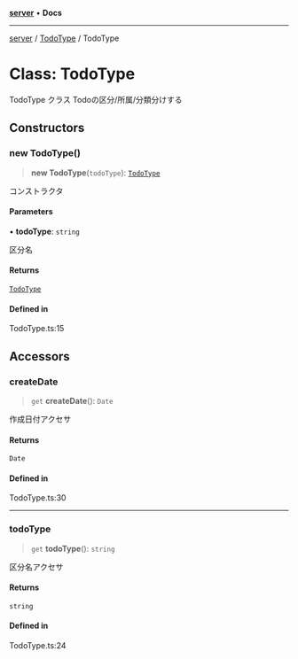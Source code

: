 [**server**](../../README.md) • **Docs**

***

[server](../../README.md) / [TodoType](../README.md) / TodoType

# Class: TodoType

TodoType クラス Todoの区分/所属/分類分けする

## Constructors

### new TodoType()

> **new TodoType**(`todoType`): [`TodoType`](TodoType.md)

コンストラクタ

#### Parameters

• **todoType**: `string`

区分名

#### Returns

[`TodoType`](TodoType.md)

#### Defined in

TodoType.ts:15

## Accessors

### createDate

> `get` **createDate**(): `Date`

作成日付アクセサ

#### Returns

`Date`

#### Defined in

TodoType.ts:30

***

### todoType

> `get` **todoType**(): `string`

区分名アクセサ

#### Returns

`string`

#### Defined in

TodoType.ts:24
